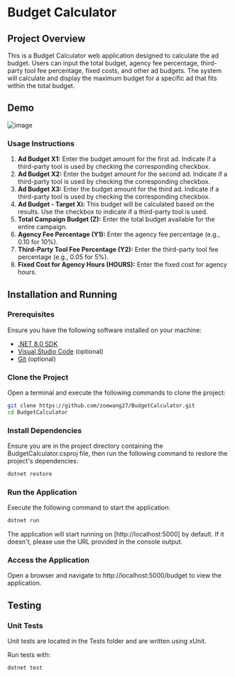 # Budget Calculator

## Project Overview

This is a Budget Calculator web application designed to calculate the ad budget. Users can input the total budget, agency fee percentage, third-party tool fee percentage, fixed costs, and other ad budgets. The system will calculate and display the maximum budget for a specific ad that fits within the total budget.

## Demo

![image](https://github.com/user-attachments/assets/ed484117-2539-4143-b036-f7d7799e8e06)




### Usage Instructions
1. **Ad Budget X1:** Enter the budget amount for the first ad. Indicate if a third-party tool is used by checking the corresponding checkbox.
2. **Ad Budget X2:** Enter the budget amount for the second ad. Indicate if a third-party tool is used by checking the corresponding checkbox.
3. **Ad Budget X3:** Enter the budget amount for the third ad. Indicate if a third-party tool is used by checking the corresponding checkbox.
4. **Ad Budget - Target Xi:** This budget will be calculated based on the results. Use the checkbox to indicate if a third-party tool is used.
5. **Total Campaign Budget (Z):** Enter the total budget available for the entire campaign.
6. **Agency Fee Percentage (Y1):** Enter the agency fee percentage (e.g., 0.10 for 10%).
7. **Third-Party Tool Fee Percentage (Y2):** Enter the third-party tool fee percentage (e.g., 0.05 for 5%).
8. **Fixed Cost for Agency Hours (HOURS):** Enter the fixed cost for agency hours.



## Installation and Running

### Prerequisites

Ensure you have the following software installed on your machine:

- [.NET 8.0 SDK](https://dotnet.microsoft.com/download/dotnet/8.0)
- [Visual Studio Code](https://code.visualstudio.com/) (optional)
- [Git](https://git-scm.com/) (optional)

### Clone the Project

Open a terminal and execute the following commands to clone the project:

```bash
git clone https://github.com/zoewang27/BudgetCalculator.git
cd BudgetCalculator
```

### Install Dependencies
Ensure you are in the project directory containing the BudgetCalculator.csproj file, then run the following command to restore the project's dependencies:
```bash
dotnet restore
```

### Run the Application
Execute the following command to start the application:
```bash
dotnet run
```

The application will start running on [http://localhost:5000] by default. If it doesn't, please use the URL provided in the console output.


### Access the Application
Open a browser and navigate to http://localhost:5000/budget to view the application.


## Testing
### Unit Tests
Unit tests are located in the Tests folder and are written using xUnit.

Run tests with:
```bash
dotnet test
```
